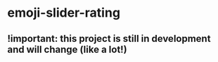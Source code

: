 # emoji-slider-rating

## !important: this project is still in development and will change (like a lot!)